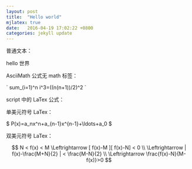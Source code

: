```yaml
---
layout: post
title:  "Hello world"
mjlatex: true
date:   2016-04-19 17:02:22 +0800
categories: jekyll update
---
```


普通文本：

hello 世界


AsciiMath 公式无 math 标签： 

\` sum_(i=1)^n i^3=((n(n+1))/2)^2 \`

script 中的 LaTex 公式：

<script type="math/tex; mode=display">\complement_U(A\bigcap B) = \complement_UA\bigcup \complement_UB; \complement_U(A\bigcup B) = \complement_UA\bigcap \complement_UB</script>

单美元符号 LaTex：

$ P(x)=a_nx^n+a_{n-1}x^{n-1}+\ldots+a_0 $

双美元符号 LaTex：

$$ N < f(x) < M \Leftrightarrow [ f(x)-M ][ f(x)-N] < 0 \\
                \Leftrightarrow | f(x)-\frac{M+N}{2} | < \frac{M-N}{2}  \\
                \Leftrightarrow \frac{f(x)-N}{M-f(x)}>0 $$
